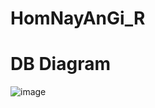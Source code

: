 # HomNayAnGi_R

# DB Diagram
![image](https://user-images.githubusercontent.com/83639265/203920276-432df3c7-0021-423d-b047-6d4fc211b976.png)

